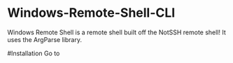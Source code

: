 # Windows-Remote-Shell-CLI
Windows Remote Shell is a remote shell built off the NotSSH remote shell! It uses the ArgParse library.

#Installation
Go to
